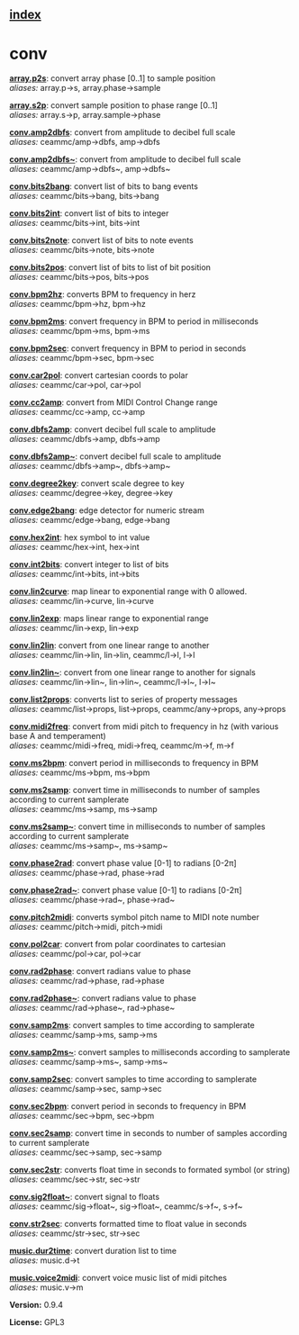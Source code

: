 [index](index.html) 
---

# conv




[**array.p2s**](array.p2s.html): convert array phase [0..1] to sample position <br>
_aliases:_ array.p-&gt;s, array.phase-&gt;sample


[**array.s2p**](array.s2p.html): convert sample position to phase range [0..1] <br>
_aliases:_ array.s-&gt;p, array.sample-&gt;phase


[**conv.amp2dbfs**](conv.amp2dbfs.html): convert from amplitude to decibel full scale <br>
_aliases:_ ceammc/amp-&gt;dbfs, amp-&gt;dbfs


[**conv.amp2dbfs~**](conv.amp2dbfs~.html): convert from amplitude to decibel full scale <br>
_aliases:_ ceammc/amp-&gt;dbfs~, amp-&gt;dbfs~


[**conv.bits2bang**](conv.bits2bang.html): convert list of bits to bang events <br>
_aliases:_ ceammc/bits-&gt;bang, bits-&gt;bang


[**conv.bits2int**](conv.bits2int.html): convert list of bits to integer <br>
_aliases:_ ceammc/bits-&gt;int, bits-&gt;int


[**conv.bits2note**](conv.bits2note.html): convert list of bits to note events <br>
_aliases:_ ceammc/bits-&gt;note, bits-&gt;note


[**conv.bits2pos**](conv.bits2pos.html): convert list of bits to list of bit position <br>
_aliases:_ ceammc/bits-&gt;pos, bits-&gt;pos


[**conv.bpm2hz**](conv.bpm2hz.html): converts BPM to frequency in herz <br>
_aliases:_ ceammc/bpm-&gt;hz, bpm-&gt;hz


[**conv.bpm2ms**](conv.bpm2ms.html): convert frequency in BPM to period in milliseconds <br>
_aliases:_ ceammc/bpm-&gt;ms, bpm-&gt;ms


[**conv.bpm2sec**](conv.bpm2sec.html): convert frequency in BPM to period in seconds <br>
_aliases:_ ceammc/bpm-&gt;sec, bpm-&gt;sec


[**conv.car2pol**](conv.car2pol.html): convert cartesian coords to polar <br>
_aliases:_ ceammc/car-&gt;pol, car-&gt;pol


[**conv.cc2amp**](conv.cc2amp.html): convert from MIDI Control Change range <br>
_aliases:_ ceammc/cc-&gt;amp, cc-&gt;amp


[**conv.dbfs2amp**](conv.dbfs2amp.html): convert decibel full scale to amplitude <br>
_aliases:_ ceammc/dbfs-&gt;amp, dbfs-&gt;amp


[**conv.dbfs2amp~**](conv.dbfs2amp~.html): convert decibel full scale to amplitude <br>
_aliases:_ ceammc/dbfs-&gt;amp~, dbfs-&gt;amp~


[**conv.degree2key**](conv.degree2key.html): convert scale degree to key <br>
_aliases:_ ceammc/degree-&gt;key, degree-&gt;key


[**conv.edge2bang**](conv.edge2bang.html): edge detector for numeric stream <br>
_aliases:_ ceammc/edge-&gt;bang, edge-&gt;bang


[**conv.hex2int**](conv.hex2int.html): hex symbol to int value <br>
_aliases:_ ceammc/hex-&gt;int, hex-&gt;int


[**conv.int2bits**](conv.int2bits.html): convert integer to list of bits <br>
_aliases:_ ceammc/int-&gt;bits, int-&gt;bits


[**conv.lin2curve**](conv.lin2curve.html): map linear to exponential range with 0 allowed. <br>
_aliases:_ ceammc/lin-&gt;curve, lin-&gt;curve


[**conv.lin2exp**](conv.lin2exp.html): maps linear range to exponential range <br>
_aliases:_ ceammc/lin-&gt;exp, lin-&gt;exp


[**conv.lin2lin**](conv.lin2lin.html): convert from one linear range to another <br>
_aliases:_ ceammc/lin-&gt;lin, lin-&gt;lin, ceammc/l-&gt;l, l-&gt;l


[**conv.lin2lin~**](conv.lin2lin~.html): convert from one linear range to another for signals <br>
_aliases:_ ceammc/lin-&gt;lin~, lin-&gt;lin~, ceammc/l-&gt;l~, l-&gt;l~


[**conv.list2props**](conv.list2props.html): converts list to series of property messages <br>
_aliases:_ ceammc/list-&gt;props, list-&gt;props, ceammc/any-&gt;props, any-&gt;props


[**conv.midi2freq**](conv.midi2freq.html): convert from midi pitch to frequency in hz (with various base A and temperament) <br>
_aliases:_ ceammc/midi-&gt;freq, midi-&gt;freq, ceammc/m-&gt;f, m-&gt;f


[**conv.ms2bpm**](conv.ms2bpm.html): convert period in milliseconds to frequency in BPM <br>
_aliases:_ ceammc/ms-&gt;bpm, ms-&gt;bpm


[**conv.ms2samp**](conv.ms2samp.html): convert time in milliseconds to number of samples according to current samplerate <br>
_aliases:_ ceammc/ms-&gt;samp, ms-&gt;samp


[**conv.ms2samp~**](conv.ms2samp~.html): convert time in milliseconds to number of samples according to current samplerate <br>
_aliases:_ ceammc/ms-&gt;samp~, ms-&gt;samp~


[**conv.phase2rad**](conv.phase2rad.html): convert phase value [0-1] to radians [0-2π] <br>
_aliases:_ ceammc/phase-&gt;rad, phase-&gt;rad


[**conv.phase2rad~**](conv.phase2rad~.html): convert phase value [0-1] to radians [0-2π] <br>
_aliases:_ ceammc/phase-&gt;rad~, phase-&gt;rad~


[**conv.pitch2midi**](conv.pitch2midi.html): converts symbol pitch name to MIDI note number <br>
_aliases:_ ceammc/pitch-&gt;midi, pitch-&gt;midi


[**conv.pol2car**](conv.pol2car.html): convert from polar coordinates to cartesian <br>
_aliases:_ ceammc/pol-&gt;car, pol-&gt;car


[**conv.rad2phase**](conv.rad2phase.html): convert radians value to phase <br>
_aliases:_ ceammc/rad-&gt;phase, rad-&gt;phase


[**conv.rad2phase~**](conv.rad2phase~.html): convert radians value to phase <br>
_aliases:_ ceammc/rad-&gt;phase~, rad-&gt;phase~


[**conv.samp2ms**](conv.samp2ms.html): convert samples to time according to samplerate <br>
_aliases:_ ceammc/samp-&gt;ms, samp-&gt;ms


[**conv.samp2ms~**](conv.samp2ms~.html): convert samples to milliseconds according to samplerate <br>
_aliases:_ ceammc/samp-&gt;ms~, samp-&gt;ms~


[**conv.samp2sec**](conv.samp2sec.html): convert samples to time according to samplerate <br>
_aliases:_ ceammc/samp-&gt;sec, samp-&gt;sec


[**conv.sec2bpm**](conv.sec2bpm.html): convert period in seconds to frequency in BPM <br>
_aliases:_ ceammc/sec-&gt;bpm, sec-&gt;bpm


[**conv.sec2samp**](conv.sec2samp.html): convert time in seconds to number of samples according to current samplerate <br>
_aliases:_ ceammc/sec-&gt;samp, sec-&gt;samp


[**conv.sec2str**](conv.sec2str.html): converts float time in seconds to formated symbol (or string) <br>
_aliases:_ ceammc/sec-&gt;str, sec-&gt;str


[**conv.sig2float~**](conv.sig2float~.html): convert signal to floats <br>
_aliases:_ ceammc/sig-&gt;float~, sig-&gt;float~, ceammc/s-&gt;f~, s-&gt;f~


[**conv.str2sec**](conv.str2sec.html): converts formatted time to float value in seconds <br>
_aliases:_ ceammc/str-&gt;sec, str-&gt;sec


[**music.dur2time**](music.dur2time.html): convert duration list to time <br>
_aliases:_ music.d-&gt;t


[**music.voice2midi**](music.voice2midi.html): convert voice music list of midi pitches <br>
_aliases:_ music.v-&gt;m



**Version:** 0.9.4

**License:** GPL3
